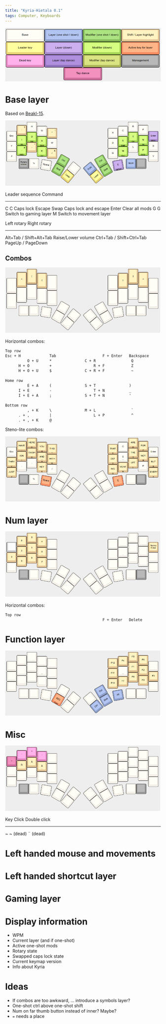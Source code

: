 ```yaml
---
title: "Kyria-Hietala 0.1"
tags: Computer, Keyboards
---
```


![Legend. Does not apply to combos.](/images/kyria/legend.png)

# Base layer

Based on [Beakl-15](https://deskthority.net/wiki/BEAKL#BEAKL_15).

![Base layer](/images/kyria/base.png)

Leader sequence     Command
-------             -----------------
C C                 Caps lock
Escape              Swap Caps lock and escape
Enter               Clear all mods
G G                 Switch to gaming layer
M                   Switch to movement layer

Left rotary                     Right rotary
----                            -----
Alt+Tab / Shift+Alt+Tab         Raise/Lower volume
Ctrl+Tab / Shift+Ctrl+Tab
PageUp / PageDown

## Combos

![Vertical symbol combos](/images/kyria/sym-combo.png)

Horizontal combos:

```
Top row
Esc + H             Tab                     F + Enter   Backspace
          O + U     *               C + R                Q
      H + O         +                   R + F            Z
      H + O + U     $               C + R + F            ~

Home row
          E + A     (               S + T               )
      I + E         -                   T + N           _
      I + E + A     ;               S + T + N           '

Bottom row
          , + K     \               M + L                `
      . + ,         |                   L + P            ^
      . + , + K     @
```

Steno-lite combos:

![Steno-lite combos. Either coord Space + key or E + key, always with the same hand.](/images/kyria/steno.png)


# Num layer

![Num layer](/images/kyria/num.png)

Horizontal combos:

```
Top row
                                            F + Enter   Delete
```

# Function layer

![Function keys](/images/kyria/fun.png)

# Misc

![Misc keys](/images/kyria/misc.png)

Key     Click       Double click
------  ---------   ------------
~       ~ (dead)    ¨ (dead)

# Left handed mouse and movements

# Left handed shortcut layer

# Gaming layer

# Display information

* WPM
* Current layer (and if one-shot)
* Active one-shot mods
* Rotary state
* Swapped caps lock state
* Current keymap version
* Info about Kyria

# Ideas

* If combos are too awkward, ... introduce a symbols layer?
* One-shot ctrl above one-shot shift
* Num on far thumb button instead of inner? Maybe?
* `=` needs a place


